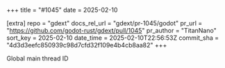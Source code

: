 +++
title = "#1045"
date = 2025-02-10

[extra]
repo = "gdext"
docs_rel_url = "gdext/pr-1045/godot"
pr_url = "https://github.com/godot-rust/gdext/pull/1045"
pr_author = "TitanNano"
sort_key = 2025-02-10
date_time = 2025-02-10T22:56:53Z
commit_sha = "4d3d3eefc850939c98d7cfd32f109e4b4cb8aa82"
+++

Global main thread ID
